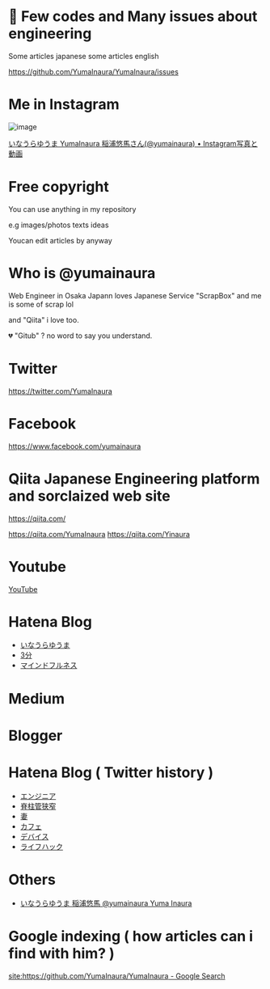 

# 🤖 Few codes and Many issues about engineering

Some articles japanese
some articles english

https://github.com/YumaInaura/YumaInaura/issues

# Me in Instagram

![image](https://user-images.githubusercontent.com/13635059/51364951-4232b180-1b21-11e9-8c7c-676859ed957a.png)

[いなうらゆうま YumaInaura 稲浦悠馬さん(@yumainaura) • Instagram写真と動画](https://www.instagram.com/yumainaura/)


# Free copyright

You can use anything in my repository 

e.g images/photos texts ideas

Youcan edit articles by anyway

# Who is @yumainaura

Web Engineer in Osaka Japann loves Japanese Service "ScrapBox" and me is some of scrap lol

and "Qiita" i love too.

💔 "Gitub" ? no word to say you understand. 


# Twitter

https://twitter.com/YumaInaura

# Facebook

https://www.facebook.com/yumainaura


# Qiita Japanese Engineering platform and sorclaized web site

https://qiita.com/

https://qiita.com/YumaInaura
https://qiita.com/Yinaura

# Youtube

[YouTube](https://www.youtube.com/channel/UCCAjS7ufSdGeYla5B_5d-Rg)

# Hatena Blog

<ul>
<li><a href="http://yumainaura.hateblo.jp/">いなうらゆうま</a></li>
<li><a href="http://3min.hatenadiary.jp/">3分</a></li>
<li><a href="http://mindfulness.hatenablog.jp/">マインドフルネス</a></li>
</ul>


# Medium



# Blogger

# Hatena Blog ( Twitter history )

- <a href="https://yumainaura-engineer.hateblo.jp/">エンジニア</a>
- <a href="https://yumainaura-walking.hateblo.jp/">脊柱管狭窄</a>
- <a href="https://yumainaura-married.hatenablog.jp/">妻</a>
- <a href="https://cafe-yumainaura.hatenablog.com/">カフェ</a>
- <a href="https://device-yumainaura.hateblo.jp/">デバイス</a>
- <a href="https://lifehack-yumainaura.hatenablog.jp/">ライフハック</a>


# Others

- [いなうらゆうま 稲浦悠馬 @yumainaura Yuma Inaura](https://scrapbox.io/yumainaura/)



# Google indexing ( how articles can i find with him? )

[site:https://github.com/YumaInaura/YumaInaura - Google Search](https://www.google.com/search?q=site%3Ahttps%3A%2F%2Fgithub.com%2FYumaInaura%2FYumaInaura&oq=site%3Ahttps%3A%2F%2Fgithub.com%2FYumaInaura%2FYumaInaura&aqs=chrome..69i57j69i58j69i59l2.2288j0j7&sourceid=chrome&ie=UTF-8)
